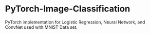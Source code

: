 # PyTorch-Image-Classification
PyTorch implementation for Logistic Regression, Neural Network, and ConvNet used with MNIST Data set.
